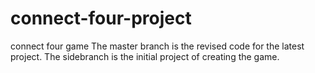# connect-four-project
connect four game
The master branch is the revised code for the latest project.
The sidebranch is the initial project of creating the game.
